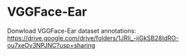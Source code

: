 # VGGFace-Ear

Donwload VGGFace-Ear dataset annotations: https://drive.google.com/drive/folders/1JRli_-ijGkSB28IdRO-ou7xeOy3NPJNC?usp=sharing

